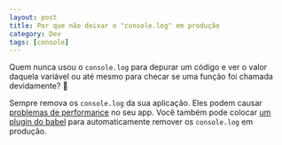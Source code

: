 ```yaml
---
layout: post
title: Por que não deixar o "console.log" em produção
category: Dev
tags: [console]
---
```


Quem nunca usou o `console.log` para depurar um código e ver o valor daquela variável ou até mesmo para checar se uma função foi chamada devidamente? :see_no_evil:

Sempre remova os `console.log` da sua aplicação. Eles podem causar [problemas de performance](https://facebook.github.io/react-native/docs/performance.html#using-consolelog-statements) no seu app. Você também pode colocar [um plugin do babel](https://babeljs.io/docs/en/babel-plugin-transform-remove-console/) para automaticamente remover os `console.log` em produção.
